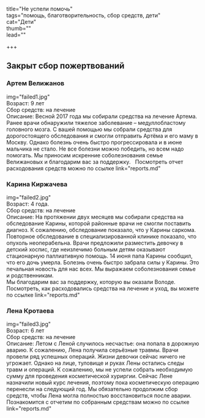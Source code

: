 title="Не успели помочь"  
tags="помощь, благотворительность, сбор средств, дети"  
cat="Дети"   
thumb=""   
lead=""  

+++
## Закрыт сбор пожертвований
### Артем Велижанов
img="failed1.jpg"  
Возраст: 9 лет   
Сбор средств: на лечение   
Описание: Весной 2017 года мы собирали средства на лечение Артема. Ранее врачи обнаружили тяжелое заболевание – медуллобластому головного мозга. С вашей помощью мы собрали средства для дорогостоящего обследования и смогли отправить Артёма и его маму в Москву. Однако болезнь очень быстро прогрессировала и в июне мальчика не стало. Не все болезни можно победить, но всем надо помогать. Мы приносим искренние соболезнования семье Велижановых и благодарим вас за поддержку.   
Посмотреть отчет расходования средств можно по ссылке link="reports.md"
### Карина Киржачева
img="failed2.jpg"  
Возраст: 4 года.  
Сбор средств: на лечение  
Описание: На протяжении двух месяцев мы собирали средства на обследование Карины, которой районные врачи не смогли поставить диагноз. К сожалению, обследование показало, что у Карины саркома. Повторное обследование в специализированной клинике показало, что опухоль неоперабельна. Врачи предложили разместить девочку в детский хоспис, где неизлечимо больным детям оказывают стационарную паллиативную помощь. 14 июня папа Карины сообщил, что его дочь умерла. Болезнь очень быстро забрала силы у Карины. Это печальная новость для нас всех. Мы выражаем соболезнования семье и родственникам.     
Мы благодарим вас за поддержку, которую вы оказали Володе. Посмотреть, как расходовались средства на лечение и уход, вы можете по ссылке link="reports.md"  

### Лена Кротаева
img="failed3.jpg"  
Возраст: 6 лет  
Сбор средств: на лечение  
Описание: Летом с Леной случилось несчастье: она попала в дорожную аварию. К сожалению, Лена получила серьёзные травмы. Врачи провели ряд успешных операций. Жизни девочки сейчас ничего не угрожает. Однако на лице, туловище и руках Лены остались следы травм и операций. К сожалению, мы не успели собрать необходимую сумму для проведения косметической хуриргии. Сейчас Лене назначили новый курс лечения, поэтому пока косметическую операцию перенесли на следующий год. Мы обязательно продолжим сбор средств, чтобы Лена могла полностью восстановиться после аварии.   
Познакомится с отчетим по собранным средствам можно по ссылке link="reports.md"

